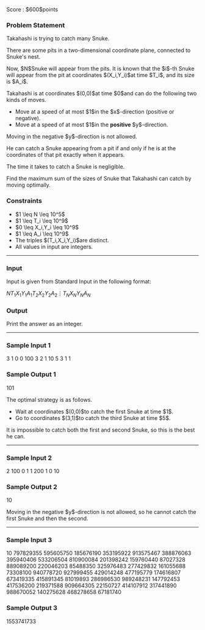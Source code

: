 
<div>

<span>

<span>

<p>
Score : $600$points
</p>

<div>

<section>

### **Problem Statement**

<p>
Takahashi is trying to catch many Snuke.
</p>

<p>
There are some pits in a two-dimensional coordinate plane, connected to Snuke's nest.
</p>

<p>
Now, $N$Snuke will appear from the pits. It is known that the $i$-th Snuke will appear from the pit at coordinates $(X_i,Y_i)$at time $T_i$, and its size is $A_i$.
</p>

<p>
Takahashi is at coordinates $(0,0)$at time $0$and can do the following two kinds of moves.  
</p>

<ul>

<li>
Move at a speed of at most $1$in the $x$-direction (positive or negative).  
</li>

<li>
Move at a speed of at most $1$in the 
<strong>
positive
</strong>
$y$-direction.  
</li>

</ul>

<p>
Moving in the negative $y$-direction is not allowed.  
</p>

<p>
He can catch a Snuke appearing from a pit if and only if he is at the coordinates of that pit exactly when it appears.

The time it takes to catch a Snuke is negligible.
</p>

<p>
Find the maximum sum of the sizes of Snuke that Takahashi can catch by moving optimally.
</p>

</section>

</div>

<div>

<section>

### **Constraints**

<ul>

<li>
$1 \leq N \leq 10^5$
</li>

<li>
$1 \leq T_i \leq 10^9$
</li>

<li>
$0 \leq X_i,Y_i \leq 10^9$
</li>

<li>
$1 \leq A_i \leq 10^9$
</li>

<li>
The triples $(T_i,X_i,Y_i)$are distinct.
</li>

<li>
All values in input are integers.
</li>

</ul>

</section>

</div>

---

<div>

<div>

<section>

### **Input**

<p>
Input is given from Standard Input in the following format:
</p>

<div>

$N$$T_1$$X_1$$Y_1$$A_1$$T_2$$X_2$$Y_2$$A_2$$\vdots$$T_N$$X_N$$Y_N$$A_N$
</div>

</section>

</div>

<div>

<section>

### **Output**

<p>
Print the answer as an integer.
</p>

</section>

</div>

</div>

---

<div>

<section>

### **Sample Input 1**

<div>

3
1 0 0 100
3 2 1 10
5 3 1 1

</div>

</section>

</div>

<div>

<section>

### **Sample Output 1**

<div>

101

</div>

<p>
The optimal strategy is as follows.
</p>

<ul>

<li>
Wait at coordinates $(0,0)$to catch the first Snuke at time $1$.
</li>

<li>
Go to coordinates $(3,1)$to catch the third Snuke at time $5$.
</li>

</ul>

<p>
It is impossible to catch both the first and second Snuke, so this is the best he can.
</p>

</section>

</div>

---

<div>

<section>

### **Sample Input 2**

<div>

2
100 0 1 1
200 1 0 10

</div>

</section>

</div>

<div>

<section>

### **Sample Output 2**

<div>

10

</div>

<p>
Moving in the negative $y$-direction is not allowed, so he cannot catch the first Snuke and then the second.  
</p>

</section>

</div>

---

<div>

<section>

### **Sample Input 3**

<div>

10
797829355 595605750 185676190 353195922
913575467 388876063 395940406 533206504
810900084 201398242 159760440 87027328
889089200 220046203 85488350 325976483
277429832 161055688 73308100 940778720
927999455 429014248 477195779 174616807
673419335 415891345 81019893 286986530
989248231 147792453 417536200 219371588
909664305 22150727 414107912 317441890
988670052 140275628 468278658 67181740

</div>

</section>

</div>

<div>

<section>

### **Sample Output 3**

<div>

1553741733

</div>

</section>

</div>

</span>

</span>

</div>
